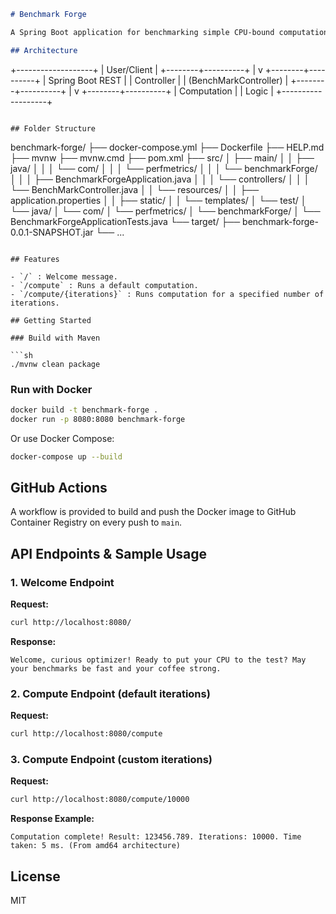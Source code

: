 ```markdown
# Benchmark Forge

A Spring Boot application for benchmarking simple CPU-bound computations. Designed for quick performance tests and demonstrations.

## Architecture

```
+-------------------+
|   User/Client     |
+--------+----------+
|
v
+--------+----------+
| Spring Boot REST  |
|   Controller      |
| (BenchMarkController) |
+--------+----------+
|
v
+--------+----------+
|   Computation     |
|   Logic           |
+-------------------+
```

## Folder Structure

```
benchmark-forge/
├── docker-compose.yml
├── Dockerfile
├── HELP.md
├── mvnw
├── mvnw.cmd
├── pom.xml
├── src/
│   ├── main/
│   │   ├── java/
│   │   │   └── com/
│   │   │       └── perfmetrics/
│   │   │           └── benchmarkForge/
│   │   │               ├── BenchmarkForgeApplication.java
│   │   │               └── controllers/
│   │   │                   └── BenchMarkController.java
│   │   └── resources/
│   │       ├── application.properties
│   │       ├── static/
│   │       └── templates/
│   └── test/
│       └── java/
│           └── com/
│               └── perfmetrics/
│                   └── benchmarkForge/
│                       └── BenchmarkForgeApplicationTests.java
└── target/
├── benchmark-forge-0.0.1-SNAPSHOT.jar
└── ...
```

## Features

- `/` : Welcome message.
- `/compute` : Runs a default computation.
- `/compute/{iterations}` : Runs computation for a specified number of iterations.

## Getting Started

### Build with Maven

```sh
./mvnw clean package
```

### Run with Docker

```sh
docker build -t benchmark-forge .
docker run -p 8080:8080 benchmark-forge
```

Or use Docker Compose:

```sh
docker-compose up --build
```

## GitHub Actions

A workflow is provided to build and push the Docker image to GitHub Container Registry on every push to `main`.

## API Endpoints & Sample Usage

### 1. Welcome Endpoint

**Request:**
```sh
curl http://localhost:8080/
```
**Response:**
```
Welcome, curious optimizer! Ready to put your CPU to the test? May your benchmarks be fast and your coffee strong.
```

### 2. Compute Endpoint (default iterations)

**Request:**
```sh
curl http://localhost:8080/compute
```

### 3. Compute Endpoint (custom iterations)

**Request:**
```sh
curl http://localhost:8080/compute/10000
```

**Response Example:**
```
Computation complete! Result: 123456.789. Iterations: 10000. Time taken: 5 ms. (From amd64 architecture)
```

## License

MIT
```

